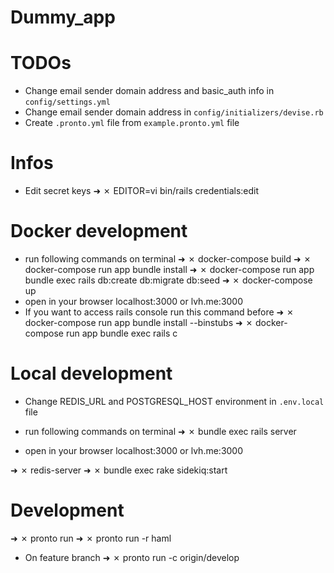 # Dummy_app

# TODOs
- Change email sender domain address and basic_auth info in `config/settings.yml`
- Change email sender domain address in `config/initializers/devise.rb`
- Create `.pronto.yml` file from `example.pronto.yml` file

# Infos
- Edit secret keys
➜ ✗ EDITOR=vi bin/rails credentials:edit


# Docker development
- run following commands on terminal
➜ ✗ docker-compose build
➜ ✗ docker-compose run app bundle install
➜ ✗ docker-compose run app bundle exec rails db:create db:migrate db:seed
➜ ✗ docker-compose up
- open in your browser localhost:3000 or lvh.me:3000
- If you want to access rails console run this command before
➜ ✗ docker-compose run app bundle install --binstubs
➜ ✗ docker-compose run app bundle exec rails c

# Local development

- Change REDIS_URL and POSTGRESQL_HOST environment in `.env.local` file

- run following commands on terminal
➜ ✗ bundle exec rails server
- open in your browser localhost:3000 or lvh.me:3000

➜ ✗ redis-server
➜ ✗ bundle exec rake sidekiq:start

# Development
➜ ✗ pronto run
➜ ✗ pronto run -r haml
- On feature branch
➜ ✗ pronto run -c origin/develop